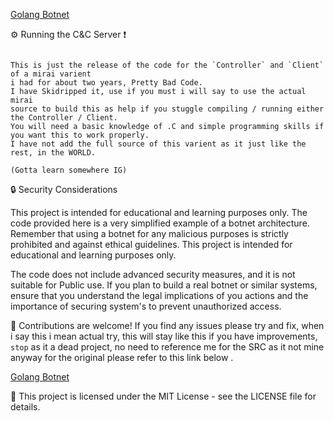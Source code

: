 [ Golang Botnet ](https://github.com/Birdo1221/Better-Go-Cnc/)


:gear:  Running the C&C Server  ❗
```

This is just the release of the code for the `Controller` and `Client` of a mirai varient 
i had for about two years, Pretty Bad Code.
I have Skidripped it, use if you must i will say to use the actual mirai
source to build this as help if you stuggle compiling / running either the Controller / Client.
You will need a basic knowledge of .C and simple programming skills if you want this to work properly.
I have not add the full source of this varient as it just like the rest, in the WORLD.

```


`
(Gotta learn somewhere IG) 
`


:lock:   Security Considerations

This project is intended for educational and learning purposes only. The code provided here is a very simplified example of a botnet architecture. Remember that using a botnet for any malicious purposes is strictly prohibited and against ethical guidelines. This project is intended for educational and learning purposes only.

The code does not include advanced security measures, and it is not suitable for Public use. If you plan to build a real botnet or similar systems, ensure that you understand the legal implications of you actions and the importance of securing  system's to prevent unauthorized access.

:handshake:    Contributions are welcome! If you find any issues please try and fix, when i say this i mean actual try,  this will stay like this if you have improvements, `stop` as it a dead project, no need to reference me for the SRC as it not mine anyway for the original please refer to this link below .

[ Golang Botnet ](https://github.com/jgamblin/Mirai-Source-Code/)

:page_with_curl:    This project is licensed under the MIT License - see the LICENSE file for details.

